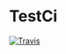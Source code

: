 # TestCi

[![Travis][build-badge]][build]

[build-badge]: https://img.shields.io/travis/plunl/test-ci/master.png?style=flat-square
[build]: https://travis-ci.org/plunl/test-ci